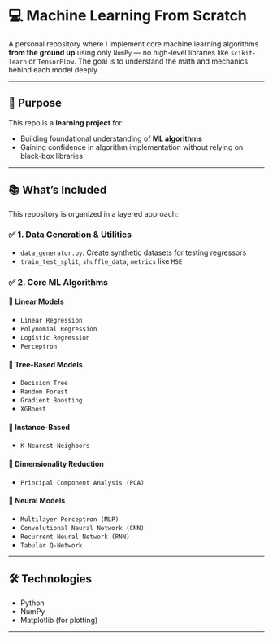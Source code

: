 # 💻 Machine Learning From Scratch

A personal repository where I implement core machine learning algorithms **from the ground up** using only `NumPy` — no high-level libraries like `scikit-learn` or `TensorFlow`. The goal is to understand the math and mechanics behind each model deeply.

---

## 🧠 Purpose

This repo is a **learning project** for:
- Building foundational understanding of **ML algorithms**
- Gaining confidence in algorithm implementation without relying on black-box libraries

---

## 📚 What’s Included

This repository is organized in a layered approach:

### ✅ 1. Data Generation & Utilities
- `data_generator.py`: Create synthetic datasets for testing regressors
- `train_test_split`, `shuffle_data`, `metrics` like `MSE`

### ✅ 2. Core ML Algorithms

#### 🔷 Linear Models
- `Linear Regression` 
- `Polynomial Regression`
- `Logistic Regression`
- `Perceptron`

#### 🌲 Tree-Based Models
- `Decision Tree`
- `Random Forest`
- `Gradient Boosting`
- `XGBoost`

#### 📍 Instance-Based
- `K-Nearest Neighbors`

#### 🧩 Dimensionality Reduction
- `Principal Component Analysis (PCA)`

#### 🧠 Neural Models
- `Multilayer Perceptron (MLP)`
- `Convolutional Neural Network (CNN)`
- `Recurrent Neural Network (RNN)`
- `Tabular Q-Network`

---

## 🛠 Technologies
- Python
- NumPy
- Matplotlib (for plotting)

---


